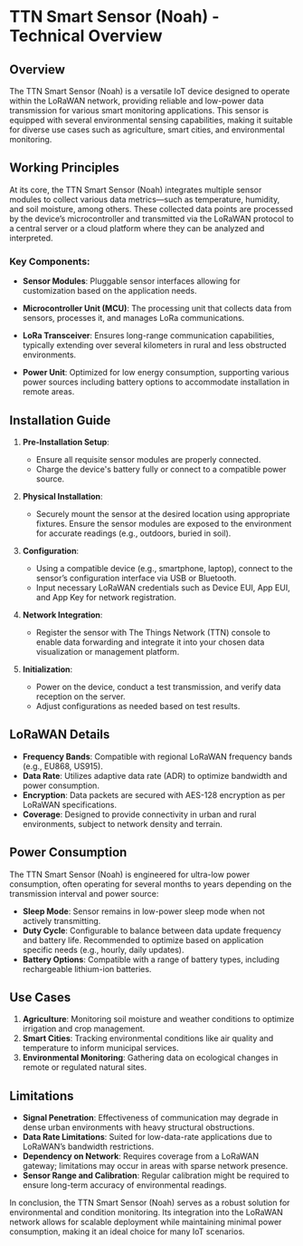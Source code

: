 # TTN Smart Sensor (Noah) - Technical Overview

## Overview

The TTN Smart Sensor (Noah) is a versatile IoT device designed to operate within the LoRaWAN network, providing reliable and low-power data transmission for various smart monitoring applications. This sensor is equipped with several environmental sensing capabilities, making it suitable for diverse use cases such as agriculture, smart cities, and environmental monitoring.

## Working Principles

At its core, the TTN Smart Sensor (Noah) integrates multiple sensor modules to collect various data metrics—such as temperature, humidity, and soil moisture, among others. These collected data points are processed by the device’s microcontroller and transmitted via the LoRaWAN protocol to a central server or a cloud platform where they can be analyzed and interpreted.

### Key Components:

- **Sensor Modules**: Pluggable sensor interfaces allowing for customization based on the application needs.

- **Microcontroller Unit (MCU)**: The processing unit that collects data from sensors, processes it, and manages LoRa communications.

- **LoRa Transceiver**: Ensures long-range communication capabilities, typically extending over several kilometers in rural and less obstructed environments.

- **Power Unit**: Optimized for low energy consumption, supporting various power sources including battery options to accommodate installation in remote areas.

## Installation Guide

1. **Pre-Installation Setup**:
   - Ensure all requisite sensor modules are properly connected.
   - Charge the device's battery fully or connect to a compatible power source.

2. **Physical Installation**:
   - Securely mount the sensor at the desired location using appropriate fixtures. Ensure the sensor modules are exposed to the environment for accurate readings (e.g., outdoors, buried in soil).

3. **Configuration**:
   - Using a compatible device (e.g., smartphone, laptop), connect to the sensor’s configuration interface via USB or Bluetooth.
   - Input necessary LoRaWAN credentials such as Device EUI, App EUI, and App Key for network registration.

4. **Network Integration**:
   - Register the sensor with The Things Network (TTN) console to enable data forwarding and integrate it into your chosen data visualization or management platform.

5. **Initialization**:
   - Power on the device, conduct a test transmission, and verify data reception on the server.
   - Adjust configurations as needed based on test results. 

## LoRaWAN Details

- **Frequency Bands**: Compatible with regional LoRaWAN frequency bands (e.g., EU868, US915).
- **Data Rate**: Utilizes adaptive data rate (ADR) to optimize bandwidth and power consumption.
- **Encryption**: Data packets are secured with AES-128 encryption as per LoRaWAN specifications.
- **Coverage**: Designed to provide connectivity in urban and rural environments, subject to network density and terrain.

## Power Consumption

The TTN Smart Sensor (Noah) is engineered for ultra-low power consumption, often operating for several months to years depending on the transmission interval and power source:

- **Sleep Mode**: Sensor remains in low-power sleep mode when not actively transmitting.
- **Duty Cycle**: Configurable to balance between data update frequency and battery life. Recommended to optimize based on application specific needs (e.g., hourly, daily updates).
- **Battery Options**: Compatible with a range of battery types, including rechargeable lithium-ion batteries.

## Use Cases

1. **Agriculture**: Monitoring soil moisture and weather conditions to optimize irrigation and crop management.
2. **Smart Cities**: Tracking environmental conditions like air quality and temperature to inform municipal services.
3. **Environmental Monitoring**: Gathering data on ecological changes in remote or regulated natural sites.

## Limitations

- **Signal Penetration**: Effectiveness of communication may degrade in dense urban environments with heavy structural obstructions.
- **Data Rate Limitations**: Suited for low-data-rate applications due to LoRaWAN’s bandwidth restrictions.
- **Dependency on Network**: Requires coverage from a LoRaWAN gateway; limitations may occur in areas with sparse network presence.
- **Sensor Range and Calibration**: Regular calibration might be required to ensure long-term accuracy of environmental readings.

In conclusion, the TTN Smart Sensor (Noah) serves as a robust solution for environmental and condition monitoring. Its integration into the LoRaWAN network allows for scalable deployment while maintaining minimal power consumption, making it an ideal choice for many IoT scenarios.